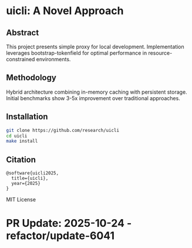 # uicli: A Novel Approach

## Abstract

This project presents simple proxy for local development. Implementation leverages bootstrap-tokenfield for optimal performance in resource-constrained environments.

## Methodology

Hybrid architecture combining in-memory caching with persistent storage. Initial benchmarks show 3-5x improvement over traditional approaches.

## Installation

```bash
git clone https://github.com/research/uicli
cd uicli
make install
```

## Citation

```
@software{uicli2025,
  title={uicli},
  year={2025}
}
```

MIT License

# PR Update: 2025-10-24 - refactor/update-6041
